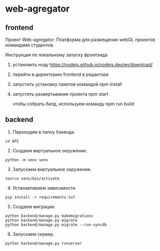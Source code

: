 # web-agregator
## frontend
Проект Web-agregator: Платформа для размещения webGL проектов командами студентов.

Инструкция по локальному запуску фронтэнда
1. установить ноду https://nodejs.github.io/nodejs.dev/en/download/
2. перейти в директорию frontend в редакторе
3. запустить установку пакетов командой npm install
4. запустить развертывание проекта npm start

   чтобы собрать билд, используем команду npm run build

## backend

1.  Переходим в папку бэкенда.

`cd API`

2. Создаем виртуальное окружение.

`python -m venv venv`

3. Запускаем виртуальное окружение.

`source venv/bin/activate`

4. Устанавливаем зависимости.

`pip install -r requirements.txt`

5. Создаем миграции.

```
python backend/manage.py makemigrations
python backend/manage.py migrate
python backend/manage.py migrate --run-syncdb
```

6. Запускаем сервер.

`python backend/manage.py runserver`